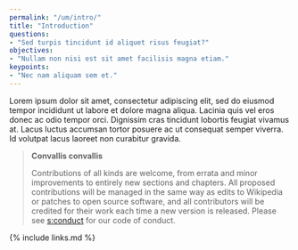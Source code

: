 ```yaml
---
permalink: "/um/intro/"
title: "Introduction"
questions:
- "Sed turpis tincidunt id aliquet risus feugiat?"
objectives:
- "Nullam non nisi est sit amet facilisis magna etiam."
keypoints:
- "Nec nam aliquam sem et."
---
```


Lorem ipsum dolor sit amet, consectetur adipiscing elit, sed do
eiusmod tempor incididunt ut labore et dolore magna aliqua. Lacinia
quis vel eros donec ac odio tempor orci. Dignissim cras tincidunt
lobortis feugiat vivamus at. Lacus luctus accumsan tortor posuere ac
ut consequat semper viverra. Id volutpat lacus laoreet non curabitur
gravida.

> **Convallis convallis**
> 
> Contributions of all kinds are welcome, from errata and minor
> improvements to entirely new sections and chapters. All proposed
> contributions will be managed in the same way as edits to Wikipedia
> or patches to open source software, and all contributors will be
> credited for their work each time a new version is released. Please
> see [s:conduct](#APPENDIX) for our code of conduct.

{% include links.md %}
